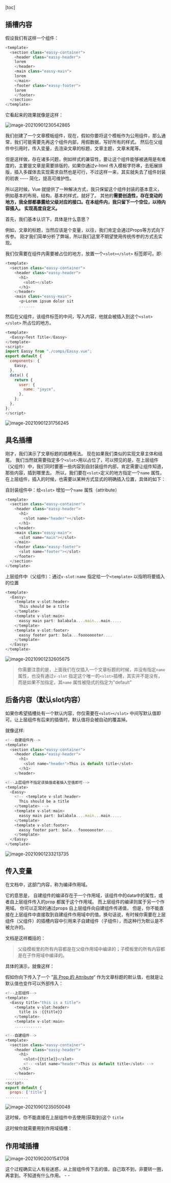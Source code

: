 ﻿[toc]

## 插槽内容

假设我们有这样一个组件：

```javascript
<template>
  <section class="eassy-container">
    <header class="eassy-header">
	lorem
    </header>
    <main class="eassy-main">
    lorem
    </main>
    <footer class="eassy-footer">
	lorem
    </footer>
  </section>
</template>
```

它看起来的效果就像是这样：

![image-20210901230542865](https://img2020.cnblogs.com/blog/1735896/202109/1735896-20210902001800105-505912988.png)

我们创建了一个文章模板组件，现在，假如你要将这个模板作为公用组件，那么通常，我们可能需要先再这个组件内部，用假数据，写好所有的样式。 然后在父组件中引用时，传入变量，去渲染文章的标题，文章主题，文章末尾等。 

但是这样做，存在诸多问题，例如样式的兼容性，要让这个组件能够被通用是有难度的，主要是文章是需要排版的，如果你通过v-html 传入模板字符串，去拓展排版，插入多媒体去实现需求自然也是可行，不过这样一来，其实就失去了组件封装的初衷 ---- 简化，提高可维护性。 

所以这时候，Vue 就提供了一种解决方式，我只保留这个组件封装的基本意义，例如基本的布局，结构，基本的样式，就好了。 其他的**需要创造性，存在变动的地方，我全部都暴露给父级对应的接口。在本组件内，我只留下一个空位，以待内容插入。 实现高度自定义。**

首先，我们基本认识下，具体是什么意思？

例如，文章的标题，当然应该是个变量，以往，我们肯定会通过Props等方式向下传参。 刚才我们简单分析了弊端，所以我们这里不期望使用传统传参的方式去实现。 

我们仅需要在组件内需要被占位的地方，放置一个`<slot></slot>` 标签即可。即:

```javascript
<template>
  <section class="eassy-container">
    <header class="eassy-header">
      <h1>
        <slot></slot>
      </h1>
    </header>
    <main class="eassy-main">
      <p>Lorem ipsum dolor sit
      .......
```

然后在父组件，该组件标签的中间，写入内容，他就会被插入到这个`<slot></slot>` 所占位的地方。

```javascript
<template>
  <Eassy>Test Title</Eassy>
</template>
<script>
import Eassy from "./comps/Eassy.vue";
export default {
  components: {
    Eassy,
  },
  data() {
    return {
      user: {
        name: "jayce",
      },
    };
  },
};
</script>
```

![image-20210901231756245](https://img2020.cnblogs.com/blog/1735896/202109/1735896-20210902001759920-851059275.png)



## 具名插槽

刚才，我们演示了文章标题的插槽用法。 现在如果我们类似的实现文章主体和结尾。 我们当然就需要指定多个`<slot>`用以占位了，可以预见的是，在上层组件（父组件）中，我们同时要塞一些内容到自封装组件内部，肯定需要让组件知道，那些内容，插到哪里去。 所以，我们要在`<slot>`定义的地方指定一个`name` 属性， 在上层组件，插入的时候，也需要以某种方式显式的明确插入位置，具体的如下：

自封装组件中：给`<slot>` 增加一个`name` 属性（attribute）

```javascript
<template>
  <section class="eassy-container">
    <header class="eassy-header">
      <h1>
        <slot name="header"></slot>
      </h1>
    </header>
    <main class="eassy-main">
      <slot name="main"></slot>
    </main>
    <footer class="eassy-footer">
      <slot name="footer"></slot>
    </footer>
  </section>
</template>
```

上层组件中（父组件）：通过`v-slot:name`  指定给一个`<template>` 以指明将要插入的位置

```javascript
<template>
  <Eassy>
    <template v-slot:header>
      This should be a title
    </template>
    <template v-slot:main>
      eassy main part: balabala....main...main.....
    </template>
    <template v-slot:footer>
      eassy footer part: bala...foooooooter....
    </template>
  </Eassy>
</template>
```

![image-20210901232605675](https://img2020.cnblogs.com/blog/1735896/202109/1735896-20210902001759755-1244729320.png)

> 你需要注意的是，上面我们在仅插入一个文章标题的时候，并没有指定`name` 属性，也没有通过`v-slot` 指定这个唯一的`<slot>`插槽，其实并不是没有，而是如果不加指定，其`name` 属性被隐式的指定为"default"

## 后备内容（默认slot内容）

如果你希望插槽处有一个默认内容，你仅需要在`<slot></slot>` 中间写默认值即可。让上层组件有后来的插值时，默认值将会被自动的覆盖掉。

就像这样:

```javascript
<!--自建组件内-->
<template>
  <section class="eassy-container">
    <header class="eassy-header">
      <h1>
        <slot name="header">This is default title</slot>
      </h1>
    </header>
```

```javascript
<!--上层组件不指定该插值或者插入空值即可-->
<template>
  <Eassy>
    <!-- <template v-slot:header>
      This should be a title
    </template> -->
    <template v-slot:main>
      eassy main part: balabala....main...main.....
    </template>
    <template v-slot:footer>
      eassy footer part: bala...foooooooter....
    </template>
  </Eassy>
</template>    
```

![image-20210901233213735](https://img2020.cnblogs.com/blog/1735896/202109/1735896-20210902001759547-891546332.png)



## 传入变量

在文档中，这部门内容，称为编译作用域。 

它的意思是， 自建组件的编译存在于一个作用域，该组件中的data中的属性，或者自上层组件传入的prop 都属于这个作用域。  而上层组件的编译则属于另一个作用域。  你可以正常的通过props 自上层组件向自建组件传递值， 但是，你不能直接在上层组件中直接取到自建组件作用域中的值。换句话说，有时候你需要在上层组件（父组件）的插槽内容中引用来子自建组件（子组件），而这种行为默认是不被允许的。

文档是这样概括的：

> 父级模板里的所有内容都是在父级作用域中编译的；子模板里的所有内容都是在子作用域中编译的。

具体的演示，就像这样：

假如你向下传入了一个 ”[非 Prop 的 Attribute](https://cn.vuejs.org/v2/guide/components-props.html#非-Prop-的-Attribute)“  作为文章标题的默认值，也就是让默认值也变作可以外部传入：

```javascript
<!--上层组件-->
<template>
  <Eassy title="this is a title">
    <template v-slot:header>
      title is :{{title}}
    </template>
    <template v-slot:main>
	............
```

```javascript
<!--自建组件-->
<template>
  <section class="eassy-container">
    <header class="eassy-header">
      <h1>
        <slot>{{title}}</slot>
        <!-- <slot name="header">This is default title</slot> -->
      </h1>
    </header>
..........
<script>
export default {
  props: ['title']
..........
```

![image-20210901235050048](https://img2020.cnblogs.com/blog/1735896/202109/1735896-20210902001759390-1638606502.png)

这时候，你不能直接在上层组件中去使用(获取到)这个 `title`



这时候你就需要用到作用域插槽：

## 作用域插槽

![image-20210902001541708](https://img2020.cnblogs.com/blog/1735896/202109/1735896-20210902001759019-1527984289.png)

这个过程确实让人有些迷惑，从上层组件传下去的值，自己取不到，非要转一圈，再拿到。不知道有什么作用。 - - 

